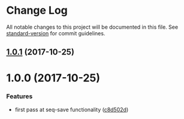 # Change Log

All notable changes to this project will be documented in this file. See [standard-version](https://github.com/conventional-changelog/standard-version) for commit guidelines.

<a name="1.0.1"></a>
## [1.0.1](https://github.com/npm/seq-save/compare/v1.0.0...v1.0.1) (2017-10-25)



<a name="1.0.0"></a>
# 1.0.0 (2017-10-25)


### Features

* first pass at seq-save functionality ([c8d502d](https://github.com/npm/seq-save/commit/c8d502d))
